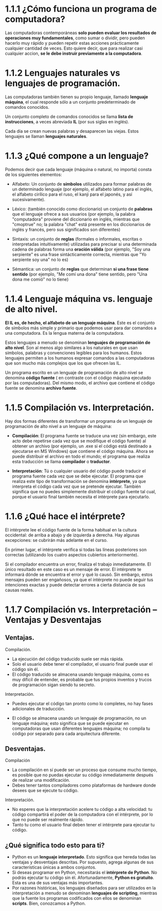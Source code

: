 # 1.1.1 ¿Cómo funciona un programa de computadora?

Las computadoras contemporáneas **solo pueden evaluar los resultados de operaciones muy fundamentales**, como sumar o dividir, pero pueden hacerlo muy rápido y pueden repetir estas acciones prácticamente cualquier cantidad de veces. Esto quiere decir, que para realizar casi cualquier accion, **se le debe instruir previamente a la computadora**.

# 1.1.2 Lenguajes naturales vs lenguajes de programación.

Las computadoras también tienen su propio lenguaje, llamado **lenguaje máquina**, el cual responde sólo a un conjunto predeterminado de comandos conocidos.

Un conjunto completo de comandos conocidos se llama **lista de instrucciones**, a veces abreviada **IL** (por sus siglas en inglés).

Cada día se crean nuevas palabras y desaparecen las viejas. Estos lenguajes se llaman **lenguajes naturales**.

# 1.1.3 ¿Qué compone a un lenguaje?

Podemos decir que cada lenguaje (máquina o natural, no importa) consta de los siguientes elementos:

- Alfabeto: Un conjunto de **símbolos** utilizados para formar palabras de un determinado lenguaje (por ejemplo, el alfabeto latino para el inglés, el alfabeto cirílico para el ruso, el kanji para el japonés, y así sucesivamente).

- Léxico: (también conocido como diccionario) un conjunto de **palabras** que el lenguaje ofrece a sus usuarios (por ejemplo, la palabra "computadora" proviene del diccionario en inglés, mientras que "cmoptrue" no; la palabra "chat" está presente en los diccionarios de inglés y francés, pero sus significados son diferentes)

- Sintaxis: un conjunto de **reglas** (formales o informales, escritas o interpretadas intuitivamente) utilizadas para precisar si una determinada cadena de palabras forma una **oración válida** (por ejemplo, "Soy una serpiente" es una frase sintácticamente correcta, mientras que "Yo serpiente soy una" no lo es)

- Sémantica: un conjunto de **reglas** que determinan **si una frase tiene sentido** (por ejemplo, "Me comí una dona" tiene sentido, pero "Una dona me comió" no lo tiene)

# 1.1.4 Lenguaje máquina vs. lenguaje de alto nivel.

**El IL es, de hecho, el alfabeto de un lenguaje máquina**. Este es el conjunto de símbolos más simple y primario que podemos usar para dar comandos a una computadora. Es la lengua materna de la computadora.

Estos lenguajes a menudo se denominan **lenguajes de programación de alto nivel**. Son al menos algo similares a los naturales en que usan símbolos, palabras y convenciones legibles para los humanos. Estos lenguajes permiten a los humanos expresar comandos a las computadoras que son mucho más complejos que los que ofrecen las IL.

Un programa escrito en un lenguaje de programación de alto nivel se denomina **código fuente** ( en contraste con el código máquina ejecutado por las computadoras). Del mismo modo, el archivo que contiene el código fuente se denomina **archivo fuente**.

# 1.1.5 Compilación vs. Interpretación.

Hay dos formas diferentes de transformar un programa de un lenguaje de programación de alto nivel a un lenguaje de máquina:

- **Compilación**: El programa fuente se traduce una vez (sin embargo, este acto debe repetirse cada vez que se modifique el código fuente) al obtener un archivo (por ejemplo, un .exe si el código está destinado a ejecutarse en MS Windows) que contiene el código máquina. Ahora se puede distribuir el archivo en todo el mundo; el programa que realiza esta traducción se llama **compilador** o **traductor**.

- **Interpretación**: Tú o cualquier usuario del código puede traducir el programa fuente cada vez que se debe ejecutar. El programa que realiza este tipo de transformación se denomina **intérprete**, ya que interpreta el código cada vez que se pretende ejecutar. También significa que no puedes simplemente distribuir el código fuente tal cual, porque el usuario final también necesita el intérprete para ejecutarlo.

# 1.1.6 ¿Qué hace el intérprete?

El intérprete lee el código fuente de la forma habitual en la cultura occidental: de arriba a abajo y de izquierda a derecha. Hay algunas excepciones: se cubrirán más adelante en el curso.

En primer lugar, el intérprete verifica si todas las líneas posteriores son correctas (utilizando los cuatro aspectos cubiertos anteriormente).

Si el compilador encuentra un error, finaliza el trabajo inmediatamente. El único resultado en este caso es un mensaje de error. El intérprete te informará dónde se encuentra el error y qué lo causó. Sin embargo, estos mensajes pueden ser engañosos, ya que el intérprete no puede seguir tus intenciones exactas y puede detectar errores a cierta distancia de sus causas reales.

# 1.1.7 Compilación vs. Interpretación – Ventajas y Desventajas

## Ventajas.

Compilación.

- La ejecución del código traducido suele ser más rápida.
- Solo el usuario debe tener el compilador, el usuario final puede usar el código sin él.
- El código traducido se almacena usando lenguaje máquina, como es muy difícil de entender, es probable que tus propios inventos y trucos de programación sigan siendo tu secreto.

Interpretación.

- Puedes ejecutar el código tan pronto como lo completes, no hay fases adicionales de traducción.

- El código se almacena usando un lenguaje de programación, no un lenguaje máquina; esto significa que se puede ejecutar en computadoras que usan diferentes lenguajes máquina; no compila tu código por separado para cada arquitectura diferente.

## Desventajas.

Compilación

- La compilación en sí puede ser un proceso que consume mucho tiempo, es posible que no puedas ejecutar su código inmediatamente después de realizar una modificación.
- Debes tener tantos compiladores como plataformas de hardware donde desees que se ejecute tu código.

Interpretación.

- No esperes que la interpretación acelere tu código a alta velocidad: tu código compartirá el poder de la computadora con el intérprete, por lo que no puede ser realmente rápido.
- Tanto tu como el usuario final deben tener el intérprete para ejecutar tu código.

## ¿Qué significa todo esto para ti?

- Python es un **lenguaje interpretado**. Esto significa que hereda todas las ventajas y desventajas descritas. Por supuesto, agrega algunas de sus características únicas a ambos conjuntos.
- Si deseas programar en Python, necesitarás el **intérprete de Python**. No podrás ejecutar tu código sin él. Afortunadamente, **Python es gratuito**. Esta es una de sus ventajas más importantes.
- Por razones históricas, los lenguajes diseñados para ser utilizados en la interpretación a menudo se denominan **lenguajes de scripting**, mientras que la fuente los programas codificados con ellos se denominan **scripts**. Bien, conozcamos a Python.
